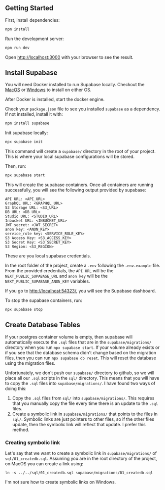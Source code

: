 ## Getting Started

First, install dependencies:

```bash
npm install
```

Run the development server:

```bash
npm run dev
```

Open [http://localhost:3000](http://localhost:3000) with your browser to see the result.

## Install Supabase
You will need Docker installed to run Supabase locally. Checkout the [MacOS](https://docs.docker.com/desktop/setup/install/mac-install/) or [Windows](https://docs.docker.com/desktop/setup/install/windows-install/) to install on either OS.

After Docker is installed, start the docker engine.

Check your `package.json` file to see you installed `supabase` as a dependency.
If not installed, install it with:
```bash
npm install supabase
```

Init supabase locally:
```bash
npx supabase init
```
This command will create a `supabase/` directory in the root of your project. This is where your local supabase configurations will be stored.

Then, run:
```bash
npx supabase start
```
This will create the supabase containers. Once all containers are running successfully, you will see the following output provided by supabase:
```
API URL: <API_URL>
GraphQL URL: <GRAPHQL_URL>
S3 Storage URL: <S3_URL>
DB URL: <DB_URL>
Studio URL: <STUDIO_URL>
Inbucket URL: <INBUCKET_URL>
JWT secret: <JWT_SECRET>
anon key: <ANON_KEY>
service_role key: <SERVICE_ROLE_KEY>
S3 Access Key: <S3_ACCESS_KEY>
S3 Secret Key: <S3_SECRET_KEY>
S3 Region: <S3_REGION>
```
These are you local supabase credentials.

In the root folder of the project, create a `.env` following the `.env.example` file. From the provided credentials, the `API URL` will be the `NEXT_PUBLIC_SUPABASE_URL` and `anon key` will be the 
`NEXT_PUBLIC_SUPABASE_ANON_KEY` variables.

If you go to [http://localhost:54323/](http://localhost:54323/), you will see the Supabase dashboard.

To stop the supabase containers, run:
```bash
npx supabase stop
```

## Create Database Tables

If your postgres container volume is empty, then supabase will automatically execute the `.sql` files that are in the `supabase/migrations/` directory when you run `npx supabase start`. If your volume already exists or if you see that the database schema didn't change based on the migration files, then you can run `npx supabase db reset`. This will reset the database using the migration files.

Unfortunately, we don't push our `supabase/` directory to github, so we will place all our `.sql` scripts in the `sql/` directory. This means that you will have to copy the `.sql` files into `supabase/migrations/`. I have found two ways of doing this:

1. Copy the `.sql` files from `sql/` into `supabase/migrations/`. This requires that you manually copy the file every time there is an update to the `.sql` files.
2. Create a symbolic link in `supabase/migrations/` that points to the files in `sql/`. Symbolic links are just pointers to other files, so if the other files update, then the symbolic link will reflect that update. I prefer this method.

### Creating symbolic link
Let's say that we want to create a symbolic link in `supabase/migrations/` of `sql/01_createdb.sql`. Assuming you are in the root directory of the project, on MacOS you can create a link using:
```
ln -s ../../sql/01_createdb.sql supabase/migrations/01_createdb.sql
```

I'm not sure how to create symbolic links on Windows.
